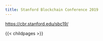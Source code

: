 ```yaml
---
title: Stanford Blockchain Conference 2019
---
```

https://cbr.stanford.edu/sbc19/

{{< childpages >}}
